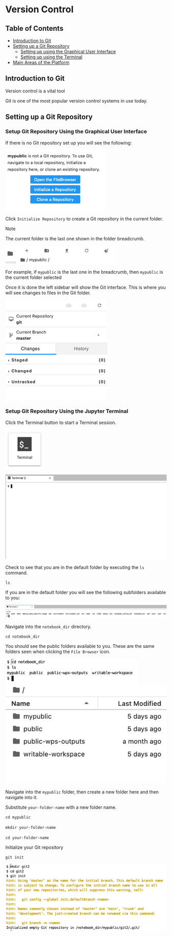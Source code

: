 # Version Control

## Table of Contents
- [Introduction to Git](#intro-git)
- [Setting up a Git Repository](#setup-git)
  - [Setting up using the Graphical User Interface](#setup-git-gui)
  - [Setting up using the Terminal](#setup-git-terminal)
- [Main Areas of the Platform](#main-areas)

## <a id="intro-git"></a>Introduction to Git

Version control is a vital tool

Git is one of the most popular version control systems in use today.

## <a id="setup-git"></a>Setting up a Git Repository 

### <a id="setup-git-gui"></a>Setup Git Repository Using the Graphical User Interface

If there is no Git repository set up you will see the following:

![No Repository Set Menu](images/getting-started/git-no-repo-menu.png)

Click `Initialize Repository` to create a Git repository in the current folder. 

> [!NOTE]
> 
> The current folder is the last one shown in the folder breadcrumb.
> 
> ![Folder Breadcrumb Menu](images/getting-started/folder-breadcrumb.png) 
> 
> For example, if `mypublic` is the last one in the breadcrumb, then `mypublic` is the current folder selected 

Once it is done the left sidebar will show the Git interface.  This is where you will see changes to files in the Git folder.

![Repository Created UI](images/getting-started/git-repo-created.png)

### <a id="setup-git-terminal"></a>Setup Git Repository Using the Jupyter Terminal

Click the Terminal button to start a Terminal session.

![Terminal Icon](images/getting-started/terminal-icon.png)

![Terminal Session Screen](images/getting-started/terminal-session-screen.png)

Check to see that you are in the default folder by executing the `ls` command.

```
ls
```

If you are in the default folder you will see the following subfolders available to you:

![Terminal Default Subfolders](images/getting-started/terminal-default-folders.png)

Navigate into the `notebook_dir` directory.

```
cd notebook_dir
```
You should see the public folders available to you.  These are the same folders seen when clicking the `File Browser` icon.

![Terminal Notebook Dir](images/getting-started/terminal-notebook-dir.png)
![File Browser Default Folders](images/getting-started/file-browser-default-folders.png)

Navigate into the `mypublic` folder, then create a new folder here and then navigate into it.

Substitute `your-folder-name` with a new folder name. 

```
cd mypublic

mkdir your-folder-name

cd your-folder-name
```
Initialize your Git repository

```
git init
```

![Terminal Git Init](images/getting-started/terminal-git-init.png)